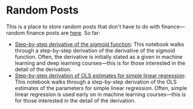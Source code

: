 # Random Posts

This is a place to store random posts that don't have to do with finance—random finance posts are [here](https://github.com/limits-to-arbitrage/random-finance-posts). So far:
* [Step-by-step derivative of the sigmoid function](derivative_sigmoid.ipynb): This notebook walks through a step-by-step derivation of the derivative of the sigmoid function. Often, the derivative is initially stated as a given in machine learning and deep learning courses—this is for those interested in the detail of the derivation.
* [Step-by-step derivation of OLS estimates for simple linear regression](simple_regression_ols.ipynb): This notebook walks through a step-by-step derivation of the OLS estimates of the parameters for simple linear regression. Often, simple linear regression is used early on in machine learning courses—this is for those interested in the detail of the derivation.
